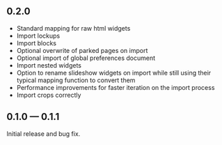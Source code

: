## 0.2.0

* Standard mapping for raw html widgets
* Import lockups
* Import blocks
* Optional overwrite of parked pages on import
* Optional import of global preferences document
* Import nested widgets
* Option to rename slideshow widgets on import while still using their typical mapping function to convert them
* Performance improvements for faster iteration on the import process
* Import crops correctly

## 0.1.0 — 0.1.1

Initial release and bug fix.
